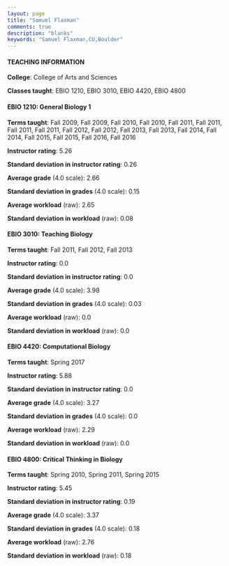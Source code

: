 ```yaml
---
layout: page
title: "Samuel Flaxman" 
comments: true
description: "blanks"
keywords: "Samuel Flaxman,CU,Boulder"
---
```

<head>
<script src="https://ajax.googleapis.com/ajax/libs/jquery/2.1.3/jquery.min.js"></script>
<script src="https://dl.dropboxusercontent.com/s/pc42nxpaw1ea4o9/highcharts.js?dl=0"></script>
<!-- <script src="../assets/js/highcharts.js"></script> -->
<style type="text/css">@font-face {
	font-family: "Bebas Neue";
	src: url(https://www.filehosting.org/file/details/544349/BebasNeue Regular.otf) format("opentype");
	}
	h1.Bebas { 
		font-family: "Bebas Neue", Verdana, Tahoma;
	}
</style>
</head>
	   
#### TEACHING INFORMATION

**College**: College of Arts and Sciences

**Classes taught**: EBIO 1210, EBIO 3010, EBIO 4420, EBIO 4800

#### EBIO 1210: General Biology 1

**Terms taught**: Fall 2009, Fall 2009, Fall 2010, Fall 2010, Fall 2011, Fall 2011, Fall 2011, Fall 2011, Fall 2012, Fall 2012, Fall 2013, Fall 2013, Fall 2014, Fall 2014, Fall 2015, Fall 2015, Fall 2016, Fall 2016

**Instructor rating**: 5.26

**Standard deviation in instructor rating**: 0.26

**Average grade** (4.0 scale): 2.66

**Standard deviation in grades** (4.0 scale): 0.15

**Average workload** (raw): 2.65

**Standard deviation in workload** (raw): 0.08

#### EBIO 3010: Teaching Biology

**Terms taught**: Fall 2011, Fall 2012, Fall 2013

**Instructor rating**: 0.0

**Standard deviation in instructor rating**: 0.0

**Average grade** (4.0 scale): 3.98

**Standard deviation in grades** (4.0 scale): 0.03

**Average workload** (raw): 0.0

**Standard deviation in workload** (raw): 0.0

#### EBIO 4420: Computational Biology

**Terms taught**: Spring 2017

**Instructor rating**: 5.88

**Standard deviation in instructor rating**: 0.0

**Average grade** (4.0 scale): 3.27

**Standard deviation in grades** (4.0 scale): 0.0

**Average workload** (raw): 2.29

**Standard deviation in workload** (raw): 0.0

#### EBIO 4800: Critical Thinking in Biology

**Terms taught**: Spring 2010, Spring 2011, Spring 2015

**Instructor rating**: 5.45

**Standard deviation in instructor rating**: 0.19

**Average grade** (4.0 scale): 3.37

**Standard deviation in grades** (4.0 scale): 0.18

**Average workload** (raw): 2.76

**Standard deviation in workload** (raw): 0.18

